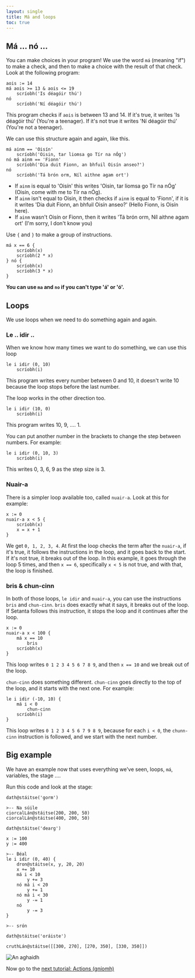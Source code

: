 ```yaml
---
layout: single
title: Má and loops
toc: true
---
```

## Má ... nó ...

You can make choices in your program! We use the word `má` (meaning "if") to make a check, and then to make a choice with the result of that check. Look at the following program:

```
aois := 14
má aois >= 13 & aois <= 19
    scríobh('Is déagóir thú')
nó
    scríobh('Ní déagóir thú')
```

This program checks if `aois` is between 13 and 14. If it's true, it writes 'Is déagóir thú' (You're a teenager). If it's not true it writes 'Ní déagóir thú' (You're not a teenager).

We can use this structure again and again, like this.

```
má ainm == 'Oisín'
    scríobh('Oisin, tar liomsa go Tír na nÓg')
nó má ainm == 'Fionn'
    scríobh('Dia duit Fionn, an bhfuil Oisín anseo?')
nó
    scríobh('Tá brón orm, Níl aithne agam ort')
```

- If `ainm` is equal to 'Oisín' this writes 'Oisin, tar liomsa go Tír na nÓg' (Oisín, come with me to Tír na nÓg).
- If `ainm` isn't equal to Oisin, it then checks if `ainm` is equal to 'Fionn', if it is it writes 'Dia duit Fionn, an bhfuil Oisín anseo?' (Hello Fionn, is Oisín here).
- If `ainm` wasn't Oisín or Fionn, then it writes 'Tá brón orm, Níl aithne agam ort' (I'm sorry, I don't know you)

Use `{` and `}` to make a group of instructions.

```
má x == 6 {
    scríobh(x)
    scríobh(2 * x)
} nó {
    scríobh(x)
    scríobh(3 * x)
}
```

**You can use `ma` and `no` if you can't type 'á' or 'ó'.**

## Loops

We use loops when we need to do something again and again.

### Le .. idir ..

When we know how many times we want to do something, we can use this loop

```
le i idir (0, 10)
    scríobh(i)
```

This program writes every number between 0 and 10, it doesn't write 10 because the loop stops before the last number.

The loop works in the other direction too.

```
le i idir (10, 0)
    scríobh(i)
```

This program writes 10, 9, .... 1.

You can put another number in the brackets to change the step between numbers. For example:

```
le i idir (0, 10, 3)
    scríobh(i)
```

This writes 0, 3, 6, 9 as the step size is 3.

### Nuair-a

There is a simpler loop available too, called `nuair-a`. Look at this for example:

```
x := 0
nuair-a x < 5 {
    scríobh(x)
    x = x + 1
}
```

We get `0, 1, 2, 3, 4`. At first the loop checks the term after the `nuair-a`, if it's true, it follows the instructions in the loop, and it goes back to the start. If it's not true, it breaks out of the loop. In this example, it goes through the loop 5 times, and then `x == 6`, specifically `x < 5` is not true, and with that, the loop is finished.

### bris & chun-cinn

In both of those loops, `le idir` and `nuair-a`, you can use the instructions `bris` and `chun-cinn`. `bris` does exactly what it says, it breaks out of the loop. If Setanta follows this instruction, it stops the loop and it continues after the loop.

```
x := 0
nuair-a x < 100 {
    má x == 10
        bris
    scríobh(x)
}
```
This loop writes `0 1 2 3 4 5 6 7 8 9`, and then `x == 10` and we break out of the loop.

`chun-cinn` does something different. `chun-cinn` goes directly to the top of the loop, and it starts with the next one. For example:

```
le i idir (-10, 10) {
    má i < 0
        chun-cinn
    scríobh(i)
}
```

This loop writes `0 1 2 3 4 5 6 7 9 8 9`, because for each `i < 0`, the `chunn-cinn` instruction is followed, and we start with the next number.

## Big example

We have an example now that uses everything we've seen, loops, `má`, variables, the stage ....

Run this code and look at the stage:
```
dath@stáitse('gorm')

>-- Na súile
ciorcalLán@stáitse(200, 200, 50)
ciorcalLán@stáitse(400, 200, 50)

dath@stáitse('dearg')

x := 100
y := 400

>-- Béal
le i idir (0, 40) {
    dron@stáitse(x, y, 20, 20)
    x += 10
    má i < 10
    	y += 3
    nó má i < 20
    	y += 1
    nó má i < 30
    	y -= 1
    nó
    	y -= 3
}

>-- srón

dath@stáitse('oráiste')

cruthLán@stáitse([[300, 270], [270, 350], [330, 350]])
```

![An aghaidh](/assets/images/teagaisc/aghaidh.gif)

Now go to the [next tutorial: Actions (gníomh)](/english/05-gniomh)
